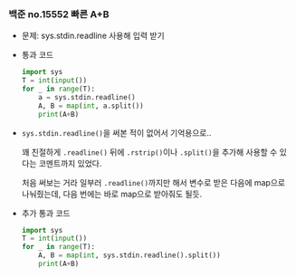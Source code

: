 ### 백준 no.15552 빠른 A+B

- 문제: sys.stdin.readline 사용해 입력 받기 

- 통과 코드
  
  ```python
  import sys
  T = int(input())
  for _ in range(T):
      a = sys.stdin.readline()
      A, B = map(int, a.split())
      print(A+B)
  
  ```

- `sys.stdin.readline()`을 써본 적이 없어서 기억용으로..
  
  꽤 친절하게 `.readline()` 뒤에 `.rstrip()`이나 `.split()`을 추가해 사용할 수 있다는 코멘트까지 있었다.
  
  처음 써보는 거라 일부러 `.readline()`까지만 해서 변수로 받은 다음에 map으로 나눠줬는데, 다음 번에는 바로 map으로 받아줘도 될듯.

- 추가 통과 코드
  
  ```python
  import sys
  T = int(input())
  for _ in range(T):
      A, B = map(int, sys.stdin.readline().split())
      print(A+B)
  
  ```







